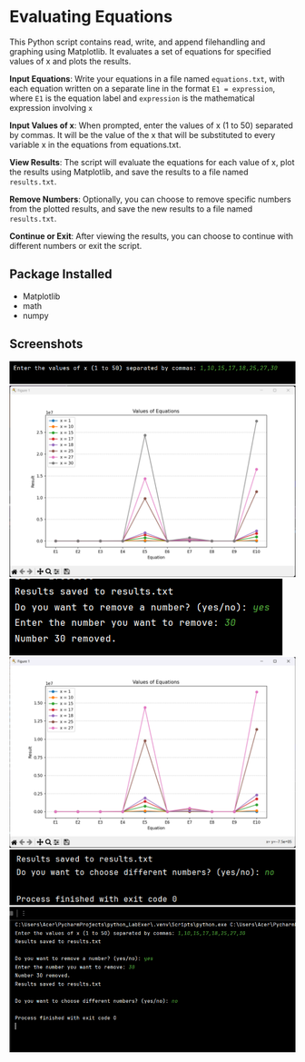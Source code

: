 
# Evaluating Equations

This Python script contains read, write, and append filehandling and graphing using Matplotlib.
It evaluates a set of equations for specified values of x and plots the results. 

**Input Equations**: Write your equations in a file named `equations.txt`, with each equation written on a separate line in the format `E1 = expression`,
                      where `E1` is the equation label and `expression` is the mathematical expression involving `x`

**Input Values of x**: When prompted, enter the values of x (1 to 50) separated by commas. It will be the value of the x that will be substituted to every  variable x in the equations from equations.txt.

**View Results**: The script will evaluate the equations for each value of x, plot the results using Matplotlib, and save the results to a file named `results.txt`.

**Remove Numbers**: Optionally, you can choose to remove specific numbers from the plotted results, and save the new results to a file named `results.txt`.

**Continue or Exit**: After viewing the results, you can choose to continue with different numbers or exit the script.

## Package Installed
- Matplotlib
- math 
- numpy

## Screenshots

<img src="SS_dsa/ss1.png">

<img src="SS_dsa/CompleteGraph.png">

<img src="SS_dsa/ss2.png">

<img src="SS_dsa/SubtractedGraph.png">

<img src="SS_dsa/ss3.png">

<img src="SS_dsa/ss4.png">
